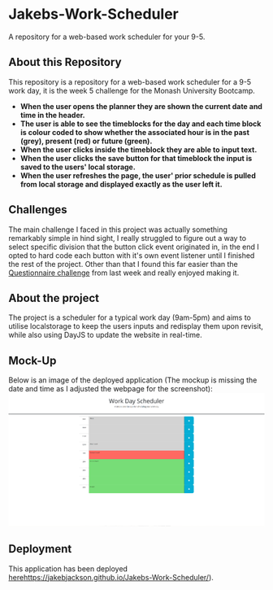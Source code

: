 # Jakebs-Work-Scheduler
A repository for a web-based work scheduler for your 9-5.

## About this Repository
This repository is a repository for a web-based work scheduler for a 9-5 work day, it is the week 5 challenge for the Monash University Bootcamp.
* **When the user opens the planner they are shown the current date and time in the header.**
* **The user is able to see the timeblocks for the day and each time block is colour coded to show whether the associated hour is in the past (grey), present (red) or future (green).**
* **When the user clicks inside the timeblock they are able to input text.**
* **When the user clicks the save button for that timeblock the input is saved to the users' local storage.**
* **When the user refreshes the page, the user' prior schedule is pulled from local storage and displayed exactly as the user left it.**

## Challenges
The main challenge I faced in this project was actually something remarkably simple in hind sight, I really struggled to figure out a way to select specific division that the button click event originated in, in the end I opted to hard code each button with it's own event listener until I finished the rest of the project. Other than that I found this far easier than the [Questionnaire challenge](https://jakebjackson.github.io/Jakebs-Web-Questionnaire/) from last week and really enjoyed making it.

## About the project
The project is a scheduler for a typical work day (9am-5pm) and aims to utilise localstorage to keep the users inputs and redisplay them upon revisit, while also using DayJS to update the website in real-time.

## Mock-Up
Below is an image of the deployed application (The mockup is missing the date and time as I adjusted the webpage for the screenshot):
![Deployed Work Scheduler application](./assets/images/work-scheduler-screenshot.png)

## Deployment
This application has been deployed [here](https://jakebjackson.github.io/Jakebs-Work-Scheduler/)https://jakebjackson.github.io/Jakebs-Work-Scheduler/).

